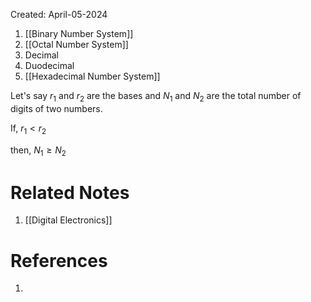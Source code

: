 Created: April-05-2024

1. [[Binary Number System]]
2. [[Octal Number System]]
3. Decimal
4. Duodecimal
5. [[Hexadecimal Number System]]

Let's say $r_1$ and $r_2$ are the bases and $N_1$ and $N_2$ are the total number of digits of two numbers.

If, $r_1 < r_2$ 

then, $N_1 \geq N_2$

# Related Notes

1. [[Digital Electronics]]
# References

1. 